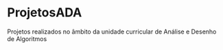 # ProjetosADA
Projetos realizados no âmbito da unidade curricular de Análise e Desenho de Algoritmos
